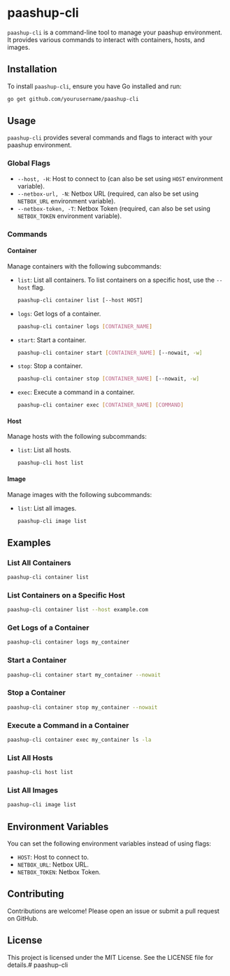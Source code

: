 # paashup-cli

`paashup-cli` is a command-line tool to manage your paashup environment. It provides various commands to interact with containers, hosts, and images.

## Installation

To install `paashup-cli`, ensure you have Go installed and run:

```bash
go get github.com/yourusername/paashup-cli
```

## Usage

`paashup-cli` provides several commands and flags to interact with your paashup environment.

### Global Flags

- `--host, -H`: Host to connect to (can also be set using `HOST` environment variable).
- `--netbox-url, -N`: Netbox URL (required, can also be set using `NETBOX_URL` environment variable).
- `--netbox-token, -T`: Netbox Token (required, can also be set using `NETBOX_TOKEN` environment variable).

### Commands

#### Container

Manage containers with the following subcommands:

- `list`: List all containers. To list containers on a specific host, use the `--host` flag.

  ```bash
  paashup-cli container list [--host HOST]
  ```

- `logs`: Get logs of a container.

  ```bash
  paashup-cli container logs [CONTAINER_NAME]
  ```

- `start`: Start a container.

  ```bash
  paashup-cli container start [CONTAINER_NAME] [--nowait, -w]
  ```

- `stop`: Stop a container.

  ```bash
  paashup-cli container stop [CONTAINER_NAME] [--nowait, -w]
  ```

- `exec`: Execute a command in a container.

  ```bash
  paashup-cli container exec [CONTAINER_NAME] [COMMAND]
  ```

#### Host

Manage hosts with the following subcommands:

- `list`: List all hosts.

  ```bash
  paashup-cli host list
  ```

#### Image

Manage images with the following subcommands:

- `list`: List all images.

  ```bash
  paashup-cli image list
  ```

## Examples

### List All Containers

```bash
paashup-cli container list
```

### List Containers on a Specific Host

```bash
paashup-cli container list --host example.com
```

### Get Logs of a Container

```bash
paashup-cli container logs my_container
```

### Start a Container

```bash
paashup-cli container start my_container --nowait
```

### Stop a Container

```bash
paashup-cli container stop my_container --nowait
```

### Execute a Command in a Container

```bash
paashup-cli container exec my_container ls -la
```

### List All Hosts

```bash
paashup-cli host list
```

### List All Images

```bash
paashup-cli image list
```

## Environment Variables

You can set the following environment variables instead of using flags:

- `HOST`: Host to connect to.
- `NETBOX_URL`: Netbox URL.
- `NETBOX_TOKEN`: Netbox Token.

## Contributing

Contributions are welcome! Please open an issue or submit a pull request on GitHub.

## License

This project is licensed under the MIT License. See the LICENSE file for details.# paashup-cli
